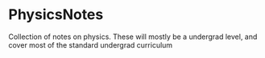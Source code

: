 # PhysicsNotes
Collection of notes on physics. These will mostly be a undergrad level, and cover most of the standard undergrad curriculum
